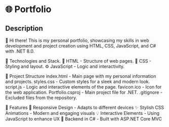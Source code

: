 # 🌐 Portfolio

## Description 
👋 Hi there! This is my personal portfolio, showcasing my skills in web development and project creation using HTML, CSS, JavaScript, and C# with .NET 8.0.

🚀 Technologies and Stack. 
📝 HTML - Structure of web pages. 
🎨 CSS - Styling and layout. 
⚙️ JavaScript - Logic and interactivity. 

📂 Project Structure
index.html - Main page with my personal information and projects. 
styles.css - Custom styles for a sleek and modern look. 
script.js - Logic and interactive elements of the page. 
favicon.ico - Icon for the web application. 
Portfolio.csproj - Main project file for .NET. 
.gitignore - Excluded files from the repository. 

🌟 Features
📱 Responsive Design - Adapts to different devices
✨ Stylish CSS Animations - Modern and engaging visuals
💡 Interactive Elements - Using JavaScript to enhance UX
🔧 Backend in C# - Built with ASP.NET Core MVC
